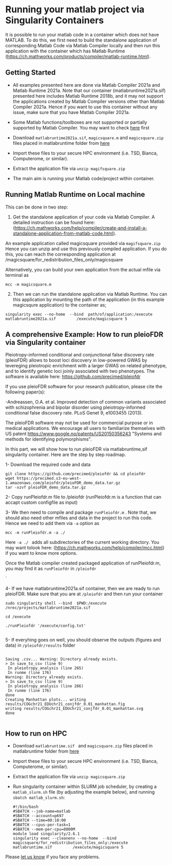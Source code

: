 # Running your matlab project via Singularity Containers

It is possible to run your matlab code in a container which does not have MATLAB. To do this, we first need to  build the standalone application of corresponding Matlab Code via Matlab Compiler locally and then run this application with the container  which has Matlab Runtime (https://ch.mathworks.com/products/compiler/matlab-runtime.html).

## Getting Started

* All examples presented here are done via Matlab Compiler 2021a and Matlab Runtime 2021a. Note that our container (matlabruntime2021a.sif) presented here includes Matlab Runtime 2018b, and it may not support the applications created by  Matlab Compiler versions other than Matlab Compiler 2021a. Hence if you want to use this container without any issue, make sure that you have Matlab Compiler 2021a.

* Some Matlab functions/toolboxes are not supported or partially supported by Matlab Compiler. You may want to check  [here](https://ch.mathworks.com/products/compiler/compiler_support.html ) first

* Download ``matlabruntime2021a.sif``, `` magicsquare.m ``   and `` magicsquare.zip ``  files placed in matlabruntime folder from [here](https://drive.google.com/drive/folders/1mfxZJ-7A-4lDlCkarUCxEf2hBIxQGO69?usp=sharing)
* Import these files  to your secure HPC environment (i.e. TSD, Bianca, Computerome, or similar).
* Extract the application file via ``unzip magifsquare.zip `` 



* The main aim is running your Matlab code/project within container. 


##  Running Matlab Runtime on Local machine

This can be done in two step:

1. Get the standalone application of your code via Matlab Compiler. A detailed instruction can be found here: (https://ch.mathworks.com/help/compiler/create-and-install-a-standalone-application-from-matlab-code.html). 

An example application called magicsquare provided via `` magifsquare.zip ``  Hence you can unzip and use this previously compiled application. If you do this, you can reach the corresponding application at /magicsquare/for_redistribution_files_only/magicsquare


Alternatively, you can build your own application from the actual mfile via terminal as

  ```
 mcc -m magicsquare.m

 ```



2. Then we can run the standalone application via Matlab Runtime.  You can this application by mounting the path of the application (in this example magicsqure application) to the container as;
 

  
  ```
  singularity exec --no-home  --bind  path/of/application:/execute         matlabruntime2021a.sif         /execute/magicsquare 5

 ```
     
     
 
 
 
 
##  A comprehensive Example: How to run pleioFDR via Singularity container

Pleiotropy-informed conditional and conjunctional false discovery rate (pleioFDR) allows to boost loci discovery in low-powered GWAS by levereging pleiotropic enrichment with a larger GWAS on related phenotype, and to identify genetic loci joinly associated with two phenotypes.  The software is available here: https://github.com/precimed/pleiofdr

If you use pleioFDR software for your research publication, please cite the following paper(s):

-Andreassen, O.A. et al. Improved detection of common variants associated with schizophrenia and bipolar disorder using pleiotropy-informed conditional false discovery rate. PLoS Genet 9, e1003455 (2013).

The pleioFDR software may not be used for commercial purpose or in medical applications. We encourage all users to familiarize themselves with US patent https://www.google.no/patents/US20150356243 "Systems and methods for identifying polymorphisms".


In this part, we will show how to run pleioFDR via matlabruntime,sif singularity container. Here are the step by step roadmap. 


1- Download the required code and data

 ```
git clone https://github.com/precimed/pleiofdr && cd pleiofdr
wget https://precimed.s3-eu-west-1.amazonaws.com/pleiofdr/pleioFDR_demo_data.tar.gz
tar -xzvf pleioFDR_demo_data.tar.gz
```

2-  Copy runPleiofdr.m file to  /pleiofdr  (runPleiofdr.m is a function that can accapt custom configfile as input)



3- We then need to compile and package  ``runPleiofdr.m`` . Note that, we should also need other mfiles and data in the project to run this code. Hence we need to add them via  `` -a ``  option as

 ```
mcc -m runPleiofdr.m -a ./

```

Here  ``-a ./ ``  adds all subdirectories of the current working directory.  You may want  tolook here: (https://ch.mathworks.com/help/compiler/mcc.html) if you want to know more options.

 Once the Matlab compiler created packaged application of runPleiofdr.m, you may find it as ``runPleiofdr``  in  ``/pleiofdr``

` 

4- If we have matlabruntime2021a.sif container, then we are ready to run pleioFDR. Make sure that you are at ``/pleiofdr``  and then run your container

 ```
sudo singularity shell --bind  $PWD:/execute   /nrec/projects/matlabruntime2021a.sif

cd /execute

./runPleiofdr '/execute/config.txt'


```

5- If everyhing goes on well, you should observe the outputs (figures and data) in  ``/pleiofdr/results`` folder 


 ```

Saving .csv... Warning: Directory already exists.
> In save_to_csv (line 9)
  In pleiotropy_analysis (line 265)
  In runme (line 176)
Warning: Directory already exists.
> In save_to_csv (line 9)
  In pleiotropy_analysis (line 266)
  In runme (line 176)
done
Creating Manhattan plots... writing results/COGchr21_EDUchr21_conjfdr_0.01_manhattan.fig
writing results/COGchr21_EDUchr21_conjfdr_0.01_manhattan.svg
done


```
 
 






## How to run on HPC

* Download ``matlabruntime.sif ``  and `` magicsquare.zip ``  files placed in matlabruntime  folder from [here](https://drive.google.com/drive/folders/1mfxZJ-7A-4lDlCkarUCxEf2hBIxQGO69?usp=sharing)
* Import these files  to your secure HPC environment (i.e. TSD, Bianca, Computerome, or similar).
* Extract the application file via ``unzip magicsquare.zip `` 


* Run singularity container within SLURM job scheduler, by creating a ``matlab_slurm.sh`` file (by adjusting the example below), and running ``sbatch matlab_slurm.sh``:
  ```
  #!/bin/bash
  #SBATCH --job-name=matlab
  #SBATCH --account=p697
  #SBATCH --time=00:10:00
  #SBATCH --cpus-per-task=1
  #SBATCH --mem-per-cpu=8000M
  module load singularity/2.6.1
  singularity exec --cleanenv --no-home  --bind  magicsquare/for_redistribution_files_only:/execute         matlabruntime.sif         /execute/magicsquare 5
  ```

Please [let us know](https://github.com/comorment/demo/issues/new) if you face any problems.





    
    

 
 
    

    
    


 
    

